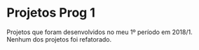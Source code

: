 # Projetos Prog 1
Projetos que foram desenvolvidos no meu 1º período em 2018/1.    
Nenhum dos projetos foi refatorado.
